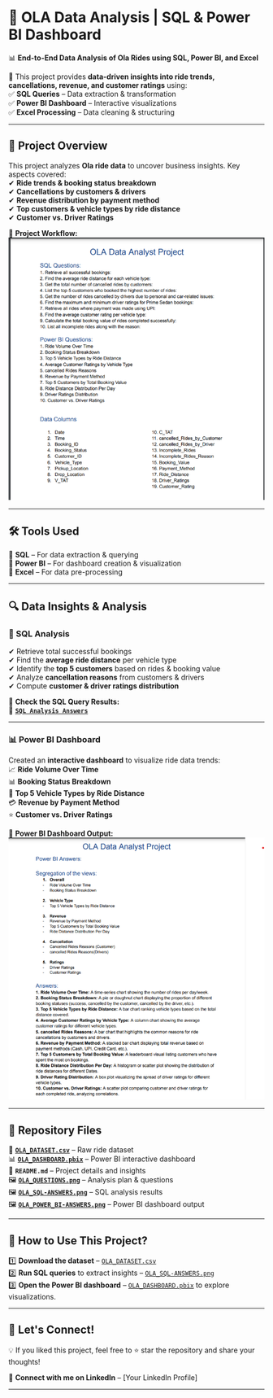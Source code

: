 # 🚖 OLA Data Analysis | SQL & Power BI Dashboard  

📊 **End-to-End Data Analysis of Ola Rides using SQL, Power BI, and Excel**  

🚀 This project provides **data-driven insights into ride trends, cancellations, revenue, and customer ratings** using:  
✅ **SQL Queries** – Data extraction & transformation  
✅ **Power BI Dashboard** – Interactive visualizations  
✅ **Excel Processing** – Data cleaning & structuring  

---

## 📌 Project Overview  
This project analyzes **Ola ride data** to uncover business insights. Key aspects covered:  
✔ **Ride trends & booking status breakdown**  
✔ **Cancellations by customers & drivers**  
✔ **Revenue distribution by payment method**  
✔ **Top customers & vehicle types by ride distance**  
✔ **Customer vs. Driver Ratings**  

📌 **Project Workflow:**  
![Project Overview](OLA_QUESTIONS.png)  

---

## 🛠️ Tools Used  
🔹 **SQL** – For data extraction & querying  
🔹 **Power BI** – For dashboard creation & visualization  
🔹 **Excel** – For data pre-processing  

---

## 🔍 Data Insights & Analysis  

### 📌 SQL Analysis  
✔ Retrieve total successful bookings  
✔ Find the **average ride distance** per vehicle type  
✔ Identify the **top 5 customers** based on rides & booking value  
✔ Analyze **cancellation reasons** from customers & drivers  
✔ Compute **customer & driver ratings distribution**  

📌 **Check the SQL Query Results:**  
📄 **[`SQL Analysis Answers`](./OLA_SQL-ANSWERS.png)**  

---

### 📊 Power BI Dashboard  
Created an **interactive dashboard** to visualize ride data trends:  
📈 **Ride Volume Over Time**  
📊 **Booking Status Breakdown**  
🚗 **Top 5 Vehicle Types by Ride Distance**  
💳 **Revenue by Payment Method**  
⭐ **Customer vs. Driver Ratings**  

📌 **Power BI Dashboard Output:**  
![Power BI Dashboard](OLA_POWER_BI-ANSWERS.png)  

---

## 📂 Repository Files  
📄 **[`OLA_DATASET.csv`](./OLA_DATASET.csv)** – Raw ride dataset  
📊 **[`OLA_DASHBOARD.pbix`](./OLA_DASHBOARD.pbix)** – Power BI interactive dashboard  
📝 **`README.md`** – Project details and insights  
🖼 **[`OLA_QUESTIONS.png`](./OLA_QUESTIONS.png)** – Analysis plan & questions  
🖼 **[`OLA_SQL-ANSWERS.png`](./OLA_SQL-ANSWERS.png)** – SQL analysis results  
🖼 **[`OLA_POWER_BI-ANSWERS.png`](./OLA_POWER_BI-ANSWERS.png)** – Power BI dashboard output  

---

## 🚀 How to Use This Project?  
1️⃣ **Download the dataset** – [`OLA_DATASET.csv`](./OLA_DATASET.csv)  
2️⃣ **Run SQL queries** to extract insights – [`OLA_SQL-ANSWERS.png`](./OLA_SQL-ANSWERS.png)  
3️⃣ **Open the Power BI dashboard** – [`OLA_DASHBOARD.pbix`](./OLA_DASHBOARD.pbix) to explore visualizations.  

---

## 📢 Let's Connect!  
💡 If you liked this project, feel free to ⭐ star the repository and share your thoughts!  

🔗 **Connect with me on LinkedIn** – [Your LinkedIn Profile]  

---

